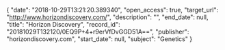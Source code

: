 {
  "date": "2018-10-29T13:21:20.389340", 
  "open_access": true, 
  "target_url": "http://www.horizondiscovery.com/", 
  "description": "", 
  "end_date": null, 
  "title": "Horizon Discovery", 
  "record_id": "20181029T132120/0EQ9P+4+r9erVfDvGGD51A==", 
  "publisher": "horizondiscovery.com", 
  "start_date": null, 
  "subject": "Genetics"
}

